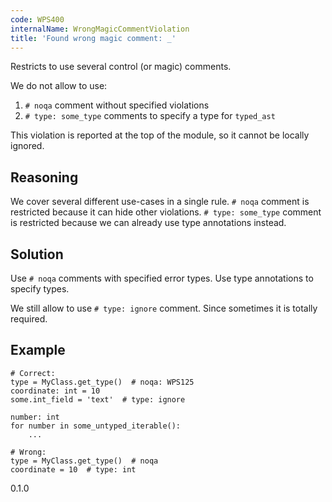 ```yaml
---
code: WPS400
internalName: WrongMagicCommentViolation
title: 'Found wrong magic comment: _'
---
```


Restricts to use several control (or magic) comments.

We do not allow to use:

1.  `# noqa` comment without specified violations
2.  `# type: some_type` comments to specify a type for `typed_ast`

This violation is reported at the top of the module, so it cannot be
locally ignored.

## Reasoning
We cover several different use-cases in a single rule. `# noqa`
comment is restricted because it can hide other violations. `# type:
some_type` comment is restricted because we can already use type
annotations instead.

## Solution
Use `# noqa` comments with specified error types. Use type
annotations to specify types.

We still allow to use `# type: ignore` comment. Since sometimes it is
totally required.

## Example

    # Correct:
    type = MyClass.get_type()  # noqa: WPS125
    coordinate: int = 10
    some.int_field = 'text'  # type: ignore
    
    number: int
    for number in some_untyped_iterable():
        ...
    
    # Wrong:
    type = MyClass.get_type()  # noqa
    coordinate = 10  # type: int

<div class="versionadded">

0.1.0

</div>
